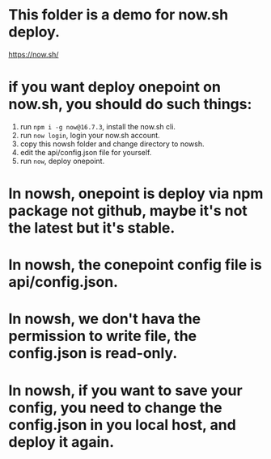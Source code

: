 # This folder is a demo for now.sh deploy.

https://now.sh/

# if you want deploy onepoint on now.sh, you should do such things:

1. run `npm i -g now@16.7.3`, install the now.sh cli.
2. run `now login`, login your now.sh account.
3. copy this nowsh folder and change directory to nowsh.
4. edit the api/config.json file for yourself.
4. run `now`, deploy onepoint.

# In nowsh, onepoint is deploy via npm package not github, maybe it's not the latest but it's stable.
# In nowsh, the conepoint config file is api/config.json.
# In nowsh, we don't hava the permission to write file, the config.json is read-only.
# In nowsh, if you want to save your config, you need to change the config.json in you local host, and deploy it again.